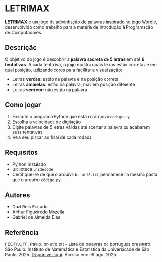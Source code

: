 # LETRIMAX

**LETRIMAX** é um jogo de adivinhação de palavras inspirado no jogo Wordle, desenvolvido como trabalho para a matéria de Introdução à Programação de Computadores.

## Descrição

O objetivo do jogo é descobrir a **palavra secreta de 5 letras** em até **6 tentativas**. A cada tentativa, o jogo mostra quais letras estão corretas e em qual posição, utilizando cores para facilitar a visualização:

- Letras **verdes**: estão na palavra e na posição correta
- Letras **amarelas**: estão na palavra, mas em posição diferente
- Letras **sem cor**: não estão na palavra

## Como jogar

1. Execute o programa Python que está no arquivo `codigo.py`
2. Escolha a velocidade de digitação
3. Digite palavras de 5 letras válidas até acertar a palavra ou acabarem suas tentativas
5. Veja seu placar ao final de cada rodada

## Requisitos

- Python instalado
- Biblioteca `unidecode`
- Certifique-se de que o arquivo `br-utf8.txt` permanece na mesma pasta que o arquivo `código.py`

## Autores

- Davi Reis Furtado
- Arthur Figueiredo Mozella
- Gabriel de Almeida Dias

## Referência

FEOFILOFF, Paulo. br-utf8.txt – Lista de palavras do português brasileiro. São Paulo: Instituto de Matemática e Estatística da Universidade de São Paulo, 2025. [Disponível aqui](https://www.ime.usp.br/~pf/dicios/br-utf8.txt). Acesso em: 09 ago. 2025.